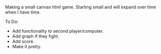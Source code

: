 Making a small canvas html game.  Starting small and will expand over time when I have time.

To Do:
<ul>
<li>Add functionality to second player/computer.</li>
<li>Add graph if they fight.</li>
<li>Add score.</li>
<li>Make it pretty.</li>
</ul>
